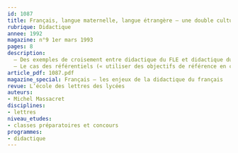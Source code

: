 ```yaml
---
id: 1087
title: Français, langue maternelle, langue étrangère – une double culture ?
rubrique: Didactique
annee: 1992
magazine: n°9 1er mars 1993
pages: 8
description: 
  – Des exemples de croisement entre didactique du FLE et didactique du FLM
  – Le cas des référentiels (« utiliser des objectifs de référence en classe de… ») – l’enseignement fonctionnel du français à l’étranger ; la démarche des référentiels en France
article_pdf: 1087.pdf
magazine_special: Français – les enjeux de la didactique du français
revue: L’école des lettres des lycées
auteurs:
- Michel Massacret
disciplines:
- lettres
niveau_etudes:
- classes préparatoires et concours
programmes:
- didactique
---
```


